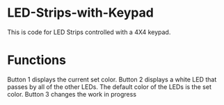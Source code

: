 # LED-Strips-with-Keypad

This is code for LED Strips controlled with a 4X4 keypad.

# Functions
Button 1 displays the current set color.
Button 2 displays a white LED that passes by all of the other LEDs. The default color of the LEDs is the set color.
Button 3 changes the
work in progress

